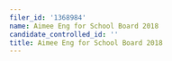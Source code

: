 ```yaml
---
filer_id: '1368984'
name: Aimee Eng for School Board 2018
candidate_controlled_id: ''
title: Aimee Eng for School Board 2018
---
```

